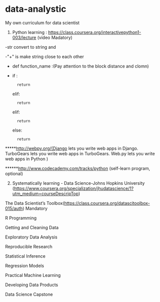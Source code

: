 # data-analystic
My own curriculum for data scientist

1) Python learning :
https://class.coursera.org/interactivepython1-003/lecture  (video Madatory)
          
 -str convert to string and 
 
 -"+" is make string close to each other
 
 - def function_name :(Pay attention to the block distance and clomn)
 - 
      if :

         return
         
      elif:
      
         return
         
      elif:
      
         return
         
      else:
      
         return 
         

*****http://webpy.org/(Django lets you write web apps in Django. TurboGears lets you write web apps in TurboGears. Web.py lets you write web apps in Python )

******http://www.codecademy.com/tracks/python  (self-learn program, optional)

2) Systematically learning - Data Science-Johns Hopkins University
(https://www.coursera.org/specialization/jhudatascience/1?utm_medium=courseDescripTop)

The Data Scientist’s Toolbox(https://class.coursera.org/datascitoolbox-015/auth) Mandatory

R Programming

Getting and Cleaning Data

Exploratory Data Analysis

Reproducible Research

Statistical Inference

Regression Models

Practical Machine Learning

Developing Data Products

Data Science Capstone
